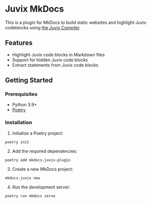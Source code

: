 # Juvix MkDocs

This is a plugin for MkDocs to build static websites and highlight Juvix
codeblocks using [the Juvix Compiler](https://docs.juvix.org).

## Features

- Highlight Juvix code blocks in Markdown files
- Support for hidden Juvix code blocks
- Extract statements from Juvix code blocks

## Getting Started

### Prerequisites

- Python 3.9+
- [Poetry](https://python-poetry.org/docs/#installation)

### Installation

1. Initialize a Poetry project:

```shell
poetry init
```

2. Add the required dependencies:

```shell
poetry add mkdocs-juvix-plugin
```

3. Create a new MkDocs project:

```shell
mkdocs-juvix new
```

4. Run the development server:

```shell
poetry run mkdocs serve
```
